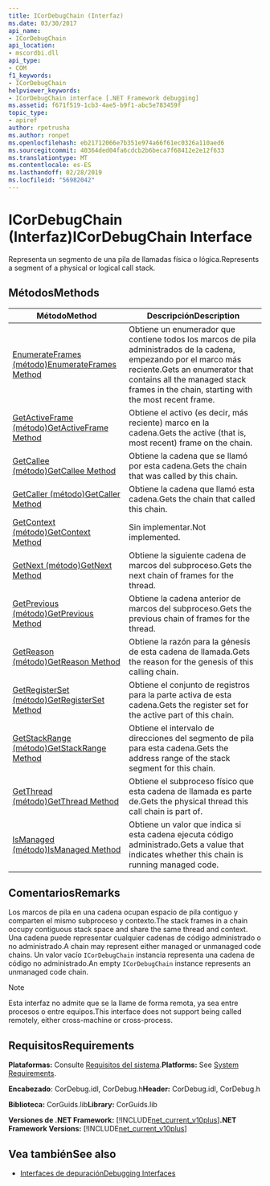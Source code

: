 ```yaml
---
title: ICorDebugChain (Interfaz)
ms.date: 03/30/2017
api_name:
- ICorDebugChain
api_location:
- mscordbi.dll
api_type:
- COM
f1_keywords:
- ICorDebugChain
helpviewer_keywords:
- ICorDebugChain interface [.NET Framework debugging]
ms.assetid: f671f519-1cb3-4ae5-b9f1-abc5e783459f
topic_type:
- apiref
author: rpetrusha
ms.author: ronpet
ms.openlocfilehash: eb21712066e7b351e974a66f61ec0326a110aed6
ms.sourcegitcommit: 40364ded04fa6cdcb2b6beca7f68412e2e12f633
ms.translationtype: MT
ms.contentlocale: es-ES
ms.lasthandoff: 02/28/2019
ms.locfileid: "56982042"
---
```

# <a name="icordebugchain-interface"></a><span data-ttu-id="121e5-102">ICorDebugChain (Interfaz)</span><span class="sxs-lookup"><span data-stu-id="121e5-102">ICorDebugChain Interface</span></span>

<span data-ttu-id="121e5-103">Representa un segmento de una pila de llamadas física o lógica.</span><span class="sxs-lookup"><span data-stu-id="121e5-103">Represents a segment of a physical or logical call stack.</span></span>  
  
## <a name="methods"></a><span data-ttu-id="121e5-104">Métodos</span><span class="sxs-lookup"><span data-stu-id="121e5-104">Methods</span></span>  
  
|<span data-ttu-id="121e5-105">Método</span><span class="sxs-lookup"><span data-stu-id="121e5-105">Method</span></span>|<span data-ttu-id="121e5-106">Descripción</span><span class="sxs-lookup"><span data-stu-id="121e5-106">Description</span></span>|  
|------------|-----------------|  
|[<span data-ttu-id="121e5-107">EnumerateFrames (método)</span><span class="sxs-lookup"><span data-stu-id="121e5-107">EnumerateFrames Method</span></span>](../../../../docs/framework/unmanaged-api/debugging/icordebugchain-enumerateframes-method.md)|<span data-ttu-id="121e5-108">Obtiene un enumerador que contiene todos los marcos de pila administrados de la cadena, empezando por el marco más reciente.</span><span class="sxs-lookup"><span data-stu-id="121e5-108">Gets an enumerator that contains all the managed stack frames in the chain, starting with the most recent frame.</span></span>|  
|[<span data-ttu-id="121e5-109">GetActiveFrame (método)</span><span class="sxs-lookup"><span data-stu-id="121e5-109">GetActiveFrame Method</span></span>](../../../../docs/framework/unmanaged-api/debugging/icordebugchain-getactiveframe-method.md)|<span data-ttu-id="121e5-110">Obtiene el activo (es decir, más reciente) marco en la cadena.</span><span class="sxs-lookup"><span data-stu-id="121e5-110">Gets the active (that is, most recent) frame on the chain.</span></span>|  
|[<span data-ttu-id="121e5-111">GetCallee (método)</span><span class="sxs-lookup"><span data-stu-id="121e5-111">GetCallee Method</span></span>](../../../../docs/framework/unmanaged-api/debugging/icordebugchain-getcallee-method.md)|<span data-ttu-id="121e5-112">Obtiene la cadena que se llamó por esta cadena.</span><span class="sxs-lookup"><span data-stu-id="121e5-112">Gets the chain that was called by this chain.</span></span>|  
|[<span data-ttu-id="121e5-113">GetCaller (método)</span><span class="sxs-lookup"><span data-stu-id="121e5-113">GetCaller Method</span></span>](../../../../docs/framework/unmanaged-api/debugging/icordebugchain-getcaller-method.md)|<span data-ttu-id="121e5-114">Obtiene la cadena que llamó esta cadena.</span><span class="sxs-lookup"><span data-stu-id="121e5-114">Gets the chain that called this chain.</span></span>|  
|[<span data-ttu-id="121e5-115">GetContext (método)</span><span class="sxs-lookup"><span data-stu-id="121e5-115">GetContext Method</span></span>](../../../../docs/framework/unmanaged-api/debugging/icordebugchain-getcontext-method.md)|<span data-ttu-id="121e5-116">Sin implementar.</span><span class="sxs-lookup"><span data-stu-id="121e5-116">Not implemented.</span></span>|  
|[<span data-ttu-id="121e5-117">GetNext (método)</span><span class="sxs-lookup"><span data-stu-id="121e5-117">GetNext Method</span></span>](../../../../docs/framework/unmanaged-api/debugging/icordebugchain-getnext-method.md)|<span data-ttu-id="121e5-118">Obtiene la siguiente cadena de marcos del subproceso.</span><span class="sxs-lookup"><span data-stu-id="121e5-118">Gets the next chain of frames for the thread.</span></span>|  
|[<span data-ttu-id="121e5-119">GetPrevious (método)</span><span class="sxs-lookup"><span data-stu-id="121e5-119">GetPrevious Method</span></span>](../../../../docs/framework/unmanaged-api/debugging/icordebugchain-getprevious-method.md)|<span data-ttu-id="121e5-120">Obtiene la cadena anterior de marcos del subproceso.</span><span class="sxs-lookup"><span data-stu-id="121e5-120">Gets the previous chain of frames for the thread.</span></span>|  
|[<span data-ttu-id="121e5-121">GetReason (método)</span><span class="sxs-lookup"><span data-stu-id="121e5-121">GetReason Method</span></span>](../../../../docs/framework/unmanaged-api/debugging/icordebugchain-getreason-method.md)|<span data-ttu-id="121e5-122">Obtiene la razón para la génesis de esta cadena de llamada.</span><span class="sxs-lookup"><span data-stu-id="121e5-122">Gets the reason for the genesis of this calling chain.</span></span>|  
|[<span data-ttu-id="121e5-123">GetRegisterSet (método)</span><span class="sxs-lookup"><span data-stu-id="121e5-123">GetRegisterSet Method</span></span>](../../../../docs/framework/unmanaged-api/debugging/icordebugchain-getregisterset-method.md)|<span data-ttu-id="121e5-124">Obtiene el conjunto de registros para la parte activa de esta cadena.</span><span class="sxs-lookup"><span data-stu-id="121e5-124">Gets the register set for the active part of this chain.</span></span>|  
|[<span data-ttu-id="121e5-125">GetStackRange (método)</span><span class="sxs-lookup"><span data-stu-id="121e5-125">GetStackRange Method</span></span>](../../../../docs/framework/unmanaged-api/debugging/icordebugchain-getstackrange-method.md)|<span data-ttu-id="121e5-126">Obtiene el intervalo de direcciones del segmento de pila para esta cadena.</span><span class="sxs-lookup"><span data-stu-id="121e5-126">Gets the address range of the stack segment for this chain.</span></span>|  
|[<span data-ttu-id="121e5-127">GetThread (método)</span><span class="sxs-lookup"><span data-stu-id="121e5-127">GetThread Method</span></span>](../../../../docs/framework/unmanaged-api/debugging/icordebugchain-getthread-method.md)|<span data-ttu-id="121e5-128">Obtiene el subproceso físico que esta cadena de llamada es parte de.</span><span class="sxs-lookup"><span data-stu-id="121e5-128">Gets the physical thread this call chain is part of.</span></span>|  
|[<span data-ttu-id="121e5-129">IsManaged (método)</span><span class="sxs-lookup"><span data-stu-id="121e5-129">IsManaged Method</span></span>](../../../../docs/framework/unmanaged-api/debugging/icordebugchain-ismanaged-method.md)|<span data-ttu-id="121e5-130">Obtiene un valor que indica si esta cadena ejecuta código administrado.</span><span class="sxs-lookup"><span data-stu-id="121e5-130">Gets a value that indicates whether this chain is running managed code.</span></span>|  
  
## <a name="remarks"></a><span data-ttu-id="121e5-131">Comentarios</span><span class="sxs-lookup"><span data-stu-id="121e5-131">Remarks</span></span>  
 <span data-ttu-id="121e5-132">Los marcos de pila en una cadena ocupan espacio de pila contiguo y comparten el mismo subproceso y contexto.</span><span class="sxs-lookup"><span data-stu-id="121e5-132">The stack frames in a chain occupy contiguous stack space and share the same thread and context.</span></span> <span data-ttu-id="121e5-133">Una cadena puede representar cualquier cadenas de código administrado o no administrado.</span><span class="sxs-lookup"><span data-stu-id="121e5-133">A chain may represent either managed or unmanaged code chains.</span></span> <span data-ttu-id="121e5-134">Un valor vacío `ICorDebugChain` instancia representa una cadena de código no administrado.</span><span class="sxs-lookup"><span data-stu-id="121e5-134">An empty `ICorDebugChain` instance represents an unmanaged code chain.</span></span>  
  
> [!NOTE]
>  <span data-ttu-id="121e5-135">Esta interfaz no admite que se la llame de forma remota, ya sea entre procesos o entre equipos.</span><span class="sxs-lookup"><span data-stu-id="121e5-135">This interface does not support being called remotely, either cross-machine or cross-process.</span></span>  
  
## <a name="requirements"></a><span data-ttu-id="121e5-136">Requisitos</span><span class="sxs-lookup"><span data-stu-id="121e5-136">Requirements</span></span>  
 <span data-ttu-id="121e5-137">**Plataformas:** Consulte [Requisitos del sistema](../../../../docs/framework/get-started/system-requirements.md).</span><span class="sxs-lookup"><span data-stu-id="121e5-137">**Platforms:** See [System Requirements](../../../../docs/framework/get-started/system-requirements.md).</span></span>  
  
 <span data-ttu-id="121e5-138">**Encabezado**: CorDebug.idl, CorDebug.h</span><span class="sxs-lookup"><span data-stu-id="121e5-138">**Header:** CorDebug.idl, CorDebug.h</span></span>  
  
 <span data-ttu-id="121e5-139">**Biblioteca:** CorGuids.lib</span><span class="sxs-lookup"><span data-stu-id="121e5-139">**Library:** CorGuids.lib</span></span>  
  
 <span data-ttu-id="121e5-140">**Versiones de .NET Framework:** [!INCLUDE[net_current_v10plus](../../../../includes/net-current-v10plus-md.md)]</span><span class="sxs-lookup"><span data-stu-id="121e5-140">**.NET Framework Versions:** [!INCLUDE[net_current_v10plus](../../../../includes/net-current-v10plus-md.md)]</span></span>  
  
## <a name="see-also"></a><span data-ttu-id="121e5-141">Vea también</span><span class="sxs-lookup"><span data-stu-id="121e5-141">See also</span></span>
- [<span data-ttu-id="121e5-142">Interfaces de depuración</span><span class="sxs-lookup"><span data-stu-id="121e5-142">Debugging Interfaces</span></span>](../../../../docs/framework/unmanaged-api/debugging/debugging-interfaces.md)
